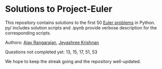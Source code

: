 # Solutions to Project-Euler
This repository contains solutions to the first 50 [Euler problems](https://projecteuler.net/) in Python. py/ includes solution scripts and .ipynb provide verbose description for the corresponding scripts.  

Authors: [Ajay Rangarajan](https://www.aices.rwth-aachen.de/en/people/rangarajan), [Jeyashree Krishnan](https://www.aices.rwth-aachen.de/en/about-aices/people/alumni/alumni-aices-fellows/person/krishnan)

Questions not completed yet: 13, 15, 17, 51, 53

We hope to keep the streak going and the repository well-updated.

